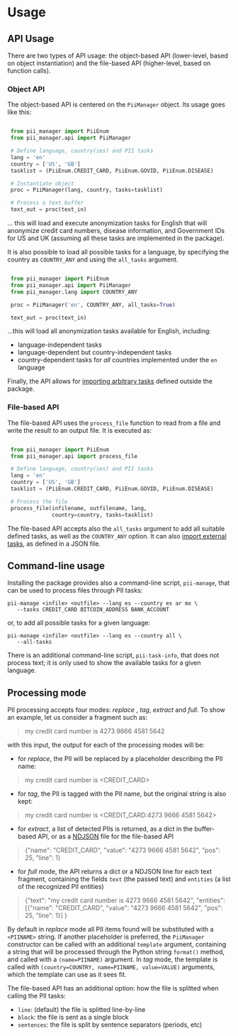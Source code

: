 # Usage

## API Usage

There are two types of API usage: the object-based API (lower-level, based on
object instantiation) and the file-based API (higher-level, based on function
calls).


### Object API

The object-based API is centered on the `PiiManager` object. Its usage goes
like this:

```Python

 from pii_manager import PiiEnum
 from pii_manager.api import PiiManager

 # Define language, country(ies) and PII tasks
 lang = 'en'
 country = ['US', 'GB']
 tasklist = (PiiEnum.CREDIT_CARD, PiiEnum.GOVID, PiiEnum.DISEASE)

 # Instantiate object
 proc = PiiManager(lang, country, tasks=tasklist)

 # Process a text buffer
 text_out = proc(text_in)

```

... this will load and execute anonymization tasks for English that will
anonymize credit card numbers, disease information, and Government IDs for US
and UK (assuming all these tasks are implemented in the package).


It is also possible to load all possible tasks for a language, by specifying
the country as `COUNTRY_ANY` and using the `all_tasks` argument.

```Python

 from pii_manager import PiiEnum
 from pii_manager.api import PiiManager
 from pii_manager.lang import COUNTRY_ANY

 proc = PiiManager('en', COUNTRY_ANY, all_tasks=True)

 text_out = proc(text_in)

```

...this will load all anonymization tasks available for English, including:
 * language-independent tasks
 * language-dependent but country-independent tasks
 * country-dependent tasks for *all* countries implemented under the `en`
   language

Finally, the API allows for [importing arbitrary tasks] defined outside the
package.


### File-based API

The file-based API uses the `process_file` function to read from a file and
write the result to an output file. It is executed as:

```Python

 from pii_manager import PiiEnum
 from pii_manager.api import process_file

 # Define language, country(ies) and PII tasks
 lang = 'en'
 country = ['US', 'GB']
 tasklist = (PiiEnum.CREDIT_CARD, PiiEnum.GOVID, PiiEnum.DISEASE)

 # Process the file
 process_file(infilename, outfilename, lang,
              country=country, tasks=tasklist)

```

The file-based API accepts also the `all_tasks` argument to add all suitable
defined tasks, as well as the `COUNTRY_ANY` option. It can also [import
external tasks], as defined in a JSON file.


## Command-line usage

Installing the package provides also a command-line script, `pii-manage`,
that can be used to process files through PII tasks:

    pii-manage <infile> <outfile> --lang es --country es ar mx \
       --tasks CREDIT_CARD BITCOIN_ADDRESS BANK_ACCOUNT

or, to add all possible tasks for a given language:

    pii-manage <infile> <outfile> --lang es --country all \
       --all-tasks


There is an additional command-line script, `pii-task-info`, that does not
process text; it is only used to show the available tasks for a given language.


## Processing mode

PII processing accepts four modes: _replace_ , _tag_, _extract_ and _full_. To
show an example, let us consider a fragment such as:

> my credit card number is 4273 9666 4581 5642

with this input, the output for each of the processing modes will be:

* for _replace_, the PII will be replaced by a placeholder describing the PII
  name:

> my credit card number is <CREDIT_CARD>

* for _tag_, the PII is tagged with the PII name, but the original string is
  also kept:

> my credit card number is <CREDIT_CARD:4273 9666 4581 5642>

* for _extract_, a list of detected PIIs is returned, as a dict in the
  buffer-based API, or as a [NDJSON] file for the file-based API

> {"name": "CREDIT_CARD", "value": "4273 9666 4581 5642", "pos": 25, "line": 1}

* for _full_ mode, the API returns a dict or a NDJSON line for each text
  fragment, containing the fields `text` (the passed text) and `entities`
  (a list of the recognized PII entities)

> {"text": "my credit card number is 4273 9666 4581 5642",
>  "entities": [{"name": "CREDIT_CARD", "value": "4273 9666 4581 5642",
>                "pos": 25, "line": 1}]
> }


By default in _replace_ mode all PII items found will be substituted with
a `<PIINAME>` string. If another placeholder is preferred, the `PiiManager`
constructor can be called with an additional `template` argument, containing
a string that will be processed through the Python string `format()` method,
and called with a `(name=PIINAME)` argument. In _tag_ mode, the template is
called with `(country=COUNTRY, name=PIINAME, value=VALUE)` arguments,
which the template can use as it sees fit.

The file-based API has an additional option: how the file is splitted when
calling the PII tasks:

* `line`: (default) the file is splitted line-by-line
* `block`: the file is sent as a single block
* `sentences`: the file is split by sentence separators (periods, etc)


[NDJSON]: http://ndjson.org/
[importing arbitrary tasks]: external.md#object-based-api
[import external tasks]:external.md#file-based-api
